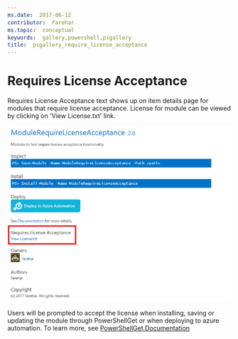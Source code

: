 ```yaml
---
ms.date:  2017-06-12
contributor:  Farehar
ms.topic:  conceptual
keywords:  gallery,powershell,psgallery
title:  psgallery_require_license_acceptance
---
```


Requires License Acceptance
===========================

Requires License Acceptance text shows up on item details page for modules that require license acceptance. License for module can be viewed by clicking on 'View License.txt' link.

![Require License Acceptance](Images/RequireLicenseAcceptance.png)

Users will be prompted to accept the license when installing, saving or updating the module through PowerShellGet or when deploying to azure automation. To learn more, see [PowerShellGet Documentation](../psget/module/RequireLicenseAcceptance.md)